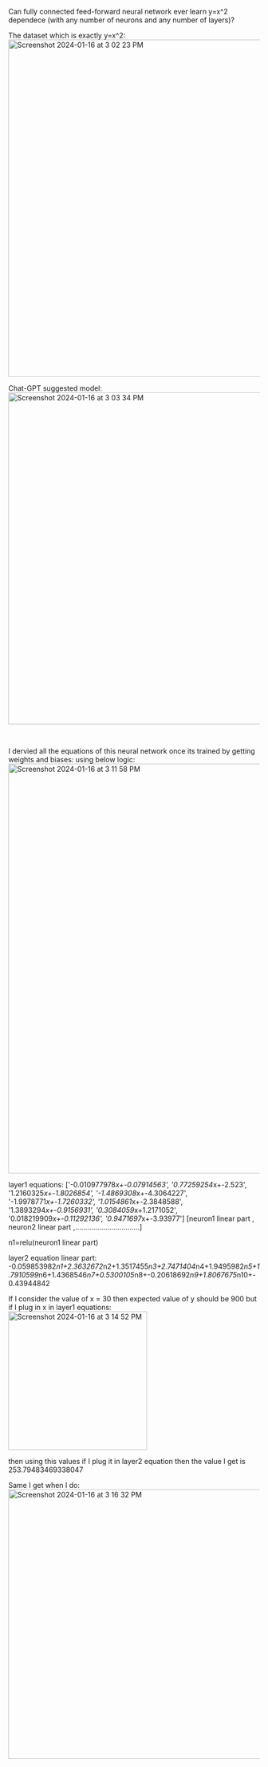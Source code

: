 Can fully connected feed-forward neural network ever learn y=x^2 dependece (with any number of neurons and any number of layers)?

The dataset which is exactly y=x^2:
<br/>
<img width="677" alt="Screenshot 2024-01-16 at 3 02 23 PM" src="https://github.com/MilanApegaonkar/Python-Modeler/assets/34775146/d3371d70-ef22-429c-a74a-b6c9a3bba092">
<br/>




Chat-GPT suggested model:
<br/>
<img width="666" alt="Screenshot 2024-01-16 at 3 03 34 PM" src="https://github.com/MilanApegaonkar/Python-Modeler/assets/34775146/5cb84c81-79c7-4333-9472-f5f0359eca6e">

<br/>



I dervied all the equations of this neural network once its trained by getting weights and biases:
using below logic:
<br/>
<img width="822" alt="Screenshot 2024-01-16 at 3 11 58 PM" src="https://github.com/MilanApegaonkar/Python-Modeler/assets/34775146/0f27af6b-b2af-43ae-8ca9-6c6a4c9bed25">






layer1 equations:
['-0.010977978*x+-0.07914563', '0.77259254*x+-2.523', '1.2160325*x+-1.8026854', '-1.4869308*x+-4.3064227', '-1.9978771*x+-1.7260332', '1.0154861*x+-2.3848588', '1.3893294*x+-0.9156931', '0.3084059*x+1.2171052', '0.018219909*x+-0.11292136', '0.9471697*x+-3.93977']
[neuron1 linear part         , neuron2 linear part  ,................................]

n1=relu(neuron1 linear part)

layer2 equation linear part:
-0.059853982*n1+2.3632672*n2+1.3517455*n3+2.7471404*n4+1.9495982*n5+1.7910599*n6+1.4368546*n7+0.5300105*n8+-0.20618692*n9+1.8067675*n10+-0.43944842

If I consider the value of x = 30 then expected value of y should be 900
but if I plug in x in layer1 equations:
<br/>
<img width="278" alt="Screenshot 2024-01-16 at 3 14 52 PM" src="https://github.com/MilanApegaonkar/Python-Modeler/assets/34775146/afada9cf-0eee-454f-a1f2-19f8649fc9a7">
<br/>





then using this values if I plug it in layer2 equation then the value I get is 253.79483469338047 

Same I get when I do:
<br/>
<img width="541" alt="Screenshot 2024-01-16 at 3 16 32 PM" src="https://github.com/MilanApegaonkar/Python-Modeler/assets/34775146/3c0a6413-d9f6-4c91-bf18-2f8a0b4b0bf7">

<br/>








